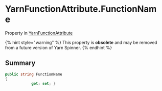 # YarnFunctionAttribute.FunctionName

Property in [YarnFunctionAttribute](/api/csharp/yarn.unity.yarnfunctionattribute.md)

{% hint style="warning" %}
This property is <b>obsolete</b> and may be removed from a future version of Yarn Spinner.
{% endhint %}

## Summary



```csharp
public string FunctionName
{
            get; set; }
```

